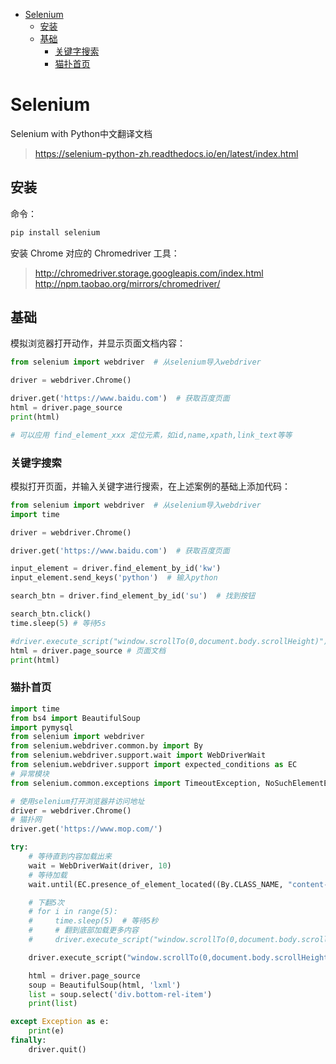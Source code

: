 <!-- TOC -->

- [Selenium](#selenium)
    - [安装](#安装)
    - [基础](#基础)
        - [关键字搜索](#关键字搜索)
        - [猫扑首页](#猫扑首页)

<!-- /TOC -->


<a id="markdown-selenium" name="selenium"></a>
# Selenium

Selenium with Python中文翻译文档

> https://selenium-python-zh.readthedocs.io/en/latest/index.html

<a id="markdown-安装" name="安装"></a>
## 安装
命令：
```bash
pip install selenium
```

安装 Chrome 对应的 Chromedriver 工具：

> http://chromedriver.storage.googleapis.com/index.html
> http://npm.taobao.org/mirrors/chromedriver/


<a id="markdown-基础" name="基础"></a>
## 基础

模拟浏览器打开动作，并显示页面文档内容：

```python
from selenium import webdriver  # 从selenium导入webdriver

driver = webdriver.Chrome()

driver.get('https://www.baidu.com')  # 获取百度页面
html = driver.page_source
print(html)

# 可以应用 find_element_xxx 定位元素，如id,name,xpath,link_text等等
```

<a id="markdown-关键字搜索" name="关键字搜索"></a>
### 关键字搜索

模拟打开页面，并输入关键字进行搜索，在上述案例的基础上添加代码：

```python
from selenium import webdriver  # 从selenium导入webdriver
import time

driver = webdriver.Chrome()

driver.get('https://www.baidu.com')  # 获取百度页面

input_element = driver.find_element_by_id('kw')
input_element.send_keys('python')  # 输入python

search_btn = driver.find_element_by_id('su')  # 找到按钮

search_btn.click()
time.sleep(5) # 等待5s

#driver.execute_script("window.scrollTo(0,document.body.scrollHeight)") # 滚动至底部
html = driver.page_source # 页面文档
print(html)
```

<a id="markdown-猫扑首页" name="猫扑首页"></a>
### 猫扑首页

```python
import time
from bs4 import BeautifulSoup
import pymysql
from selenium import webdriver
from selenium.webdriver.common.by import By
from selenium.webdriver.support.wait import WebDriverWait
from selenium.webdriver.support import expected_conditions as EC
# 异常模块
from selenium.common.exceptions import TimeoutException, NoSuchElementException

# 使用selenium打开浏览器并访问地址
driver = webdriver.Chrome()
# 猫扑网
driver.get('https://www.mop.com/')

try:
    # 等待直到内容加载出来
    wait = WebDriverWait(driver, 10)
    # 等待加载
    wait.until(EC.presence_of_element_located((By.CLASS_NAME, "content-flow")))

    # 下翻5次
    # for i in range(5):
    #     time.sleep(5)  # 等待5秒
    #     # 翻到底部加载更多内容
    #     driver.execute_script("window.scrollTo(0,document.body.scrollHeight)")

    driver.execute_script("window.scrollTo(0,document.body.scrollHeight)")

    html = driver.page_source
    soup = BeautifulSoup(html, 'lxml')
    list = soup.select('div.bottom-rel-item')
    print(list)

except Exception as e:
    print(e)
finally:
    driver.quit()

```

















